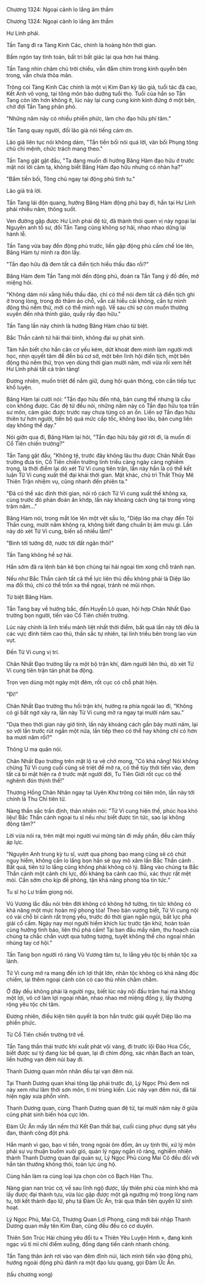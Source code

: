 




Chương 1324: Ngoại cảnh lo lắng âm thầm


Chương 1324: Ngoại cảnh lo lắng âm thầm

Hư Linh phái.

Tần Tang đi ra Tàng Kinh Các, chính là hoàng hôn thời gian.

Bấm ngón tay tính toán, bất tri bất giác lại qua hơn hai tháng.

Tần Tang nhìn chăm chú trời chiều, vẫn đắm chìm trong kinh quyển bên trong, vẫn chưa thỏa mãn.

Trông coi Tàng Kinh Các chính là một vị Kim Đan kỳ lão giả, tuổi tác đã cao, Kết Anh vô vọng, tại tông môn bảo dưỡng tuổi thọ. Tuổi của hắn so Tần Tang còn lớn hơn không ít, lúc này lại cung cung kính kính đứng ở một bên, chờ đợi Tần Tang phân phó.

"Những năm này có nhiều phiền phức, làm cho đạo hữu phí tâm."

Tần Tang quay người, đối lão giả nói tiếng cám ơn.

Lão giả liên tục nói không dám, "Tần tiền bối nói quá lời, vãn bối Phụng tông chủ chi mệnh, chức trách mang theo."

Tần Tang gật gật đầu, "Ta đang muốn đi hướng Băng Hàm đạo hữu ở trước mặt nói lời cảm tạ, không biết Băng Hàm đạo hữu nhưng có nhàn hạ?"

"Bẩm tiền bối, Tông chủ ngay tại động phủ tĩnh tu."

Lão giả trả lời.

Tần Tang lái độn quang, hướng Băng Hàm động phủ bay đi, hắn tại Hư Linh phái nhiều năm, thông suốt.

Ven đường gặp được Hư Linh phái đệ tử, đã thành thói quen vị này ngoại lai Nguyên anh tổ sư, đối Tần Tang cũng không sợ hãi, nhao nhao dừng lại hành lễ.

Tần Tang vừa bay đến động phủ trước, liền gặp động phủ cấm chế lóe lên, Băng Hàm tự mình ra đón lấy.

"Tần đạo hữu đã đem tất cả điển tịch hiểu thấu đáo rồi?"

Băng Hàm đem Tần Tang mời đến động phủ, đoán ra Tần Tang ý đồ đến, mở miệng hỏi.

"Không dám nói xằng hiểu thấu đáo, chỉ có thể nói đem tất cả điển tịch ghi ở trong lòng, trong đó thâm ảo chỗ, vẫn cái hiểu cái không, cần tự mình động thủ nếm thử, mới có thể minh ngộ. Về sau chỉ sợ còn muốn thường xuyên đến nhà thỉnh giáo, quấy rầy đạo hữu."

Tần Tang lần này chính là hướng Băng Hàm chào từ biệt.

Bắc Thần cảnh tứ hải thái bình, không đại sự phát sinh.

Tâm hắn biết cho hắn căn cơ yếu kém, dứt khoát đem mình làm người mới học, nhịn quyết tâm để đền bù cơ sở, một bên lĩnh hội điển tịch, một bên động thủ nếm thử, trọn vẹn dùng thời gian mười năm, mới vừa rồi xem hết Hư Linh phái tất cả trân tàng!

Đương nhiên, muốn triệt để nắm giữ, dung hội quán thông, còn cần tiếp tục khổ luyện.

Băng Hàm lại cười nói: "Tần đạo hữu đến nhà, bản cung thế nhưng là cầu còn không được. Các đệ tử đều nói, những năm này có Tần đạo hữu tọa trấn sư môn, cảm giác được trước nay chưa từng có an ổn. Liền sợ Tần đạo hữu thiên tư hơn người, tiến bộ quá mức cấp tốc, không bao lâu, bản cung liền dạy không thể dạy."

Nói giỡn qua đi, Băng Hàm lại hỏi, "Tần đạo hữu bây giờ rời đi, là muốn đi Cổ Tiên chiến trường?"

Tần Tang gật đầu, "Không tệ, trước đây không lâu thu được Chân Nhất Đạo trường đưa tin, Cổ Tiên chiến trường linh triều càng ngày càng nghiêm trọng, là thời điểm lại dò xét Tử Vi cung tiên trận, lần này hẳn là có thể kết luận Tử Vi cung xuất thế đại khái thời gian. Mặt khác, chủ trì Thất Thủy Mê Thiên Trận nhiệm vụ, cũng nhanh đến phiên ta."

"Đã có thể xác định thời gian, nói rõ cách Tử Vi cung xuất thế không xa, cùng trước đó phán đoán ăn khớp, lần này khoảng cách ứng tại trong vòng trăm năm..."

Băng Hàm nói, trong mắt lóe lên một vệt sầu lo, "Diệp lão ma chạy đến Tội Thần cung, mười năm không ra, không biết đang chuẩn bị âm mưu gì. Lần này dò xét Tử Vi cung, biến số nhiều lắm!"

"Binh tới tướng đỡ, nước tới đất ngăn thôi!"

Tần Tang không hề sợ hãi.

Hắn sớm đã ra lệnh bàn kê bọn chúng tại hải ngoại tìm xong chỗ tránh nạn.

Nếu như Bắc Thần cảnh tất cả thế lực liên thủ đều không phải là Diệp lão ma đối thủ, chỉ có thể trốn xa thế ngoại, tránh né mũi nhọn.

Từ biệt Băng Hàm.

Tần Tang bay về hướng bắc, đến Huyền Lô quan, hội hợp Chân Nhất Đạo trường bọn người, tiến vào Cổ Tiên chiến trường.

Lúc này chính là linh triều mãnh liệt nhất thời điểm, bất quá lần này tới đều là các vực đỉnh tiêm cao thủ, thần sắc tự nhiên, tại linh triều bên trong lao vùn vụt.

Đến Tử Vi cung vị trí.

Chân Nhất Đạo trường lấy ra một bộ trận khí, đám người liên thủ, dò xét Tử Vi cung tiên trận tán phát ba động.

Trọn vẹn dùng một ngày một đêm, rốt cục có chỗ phát hiện.

"Đi!"

Chân Nhất Đạo trường thu hồi trận khí, hướng ra phía ngoài lao đi, "Không có gì bất ngờ xảy ra, lần này Tử Vi cung mở ra ngay tại mười năm sau."

"Dựa theo thời gian này giờ tính, lần này khoảng cách gần bảy mươi năm, lại so với lần trước rút ngắn một nửa, lần tiếp theo có thể hay không chỉ có hơn ba mươi năm rồi?"

Thông U ma quân nói.

Chân Nhất Đạo trường trên mặt lộ ra vẻ chờ mong, "Có khả năng! Nói không chừng Tử Vi cung cuối cùng sẽ triệt để mở ra, có thể tùy thời tiến vào, đem tất cả bí mật hiện ra ở trước mặt người đời, Tu Tiên Giới rốt cục có thể nghênh đón thịnh thế!"

Thương Hồng Chân Nhân ngay tại Uyên Khư trông coi tiên môn, lần này tới chính là Thu Chỉ tiên tử.

Nàng thần sắc trấn định, thản nhiên nói: "Tử Vi cung hiện thế, phúc họa khó liệu! Bắc Thần cảnh ngoại tu sĩ nếu như biết được tin tức, sao lại không động tâm?"

Lời vừa nói ra, trên mặt mọi người vui mừng tán đi mấy phần, đều cảm thấy áp lực.

"Nguyên Anh trung kỳ tu sĩ, vượt qua phong bạo mang cũng sẽ có chút nguy hiểm, không cần lo lắng bọn hắn sẽ quy mô xâm lấn Bắc Thần cảnh . Bất quá, tiên tử lo lắng cũng không phải không có lý. Bằng vào chúng ta Bắc Thần cảnh một cảnh chi lực, đối kháng ba cảnh cao thủ, xác thực rất mệt mỏi. Cần sớm cho kịp đề phòng, tận khả năng phong tỏa tin tức."

Tu sĩ họ Lư trầm giọng nói.

Vũ Vương lắc đầu nói trên đời không có không hở tường, tin tức không có khả năng một mực hoàn mỹ phong tỏa! Theo bản vương biết, Tử Vi cung nội có vài chỗ bí cảnh rất trọng yếu, trước đó thời gian ngắn ngủi, bất lực phá giải cổ cấm. Ngày nay mọi người hiềm khích lúc trước tận khử, hoàn toàn cùng hưởng tình báo, liên thủ phá cấm! Tại ban đầu mấy năm, thu hoạch của chúng ta chắc chắn vượt qua tưởng tượng, tuyệt không thể cho ngoại nhân nhúng tay cơ hội."

Tần Tang bọn người rõ ràng Vũ Vương tâm tư, lo lắng yêu tộc bị nhân tộc xa lánh.

Tử Vi cung mở ra mang đến ích lợi thật lớn, nhân tộc không có khả năng độc chiếm, lại thêm ngoại cảnh còn có cao thủ nhìn chằm chằm.

Ở đây đều không phải là người ngu, biết lúc này nội đấu trăm hại mà không một lợi, vô cớ làm lợi ngoại nhân, nhao nhao mở miệng đồng ý, lấy thượng rộng yêu tộc chi tâm.

Đương nhiên, điều kiện tiên quyết là bọn hắn trước giải quyết Diệp lão ma phiền phức.

Từ Cổ Tiên chiến trường trở về.

Tần Tang thần thái trước khi xuất phát vội vàng, đi trước lội Đào Hoa Cốc, biết được sư tỷ đang lúc bế quan, lại đi chìm động, xác nhận Bạch an toàn, liền hướng vạn đêm núi bay đi.

Thanh Dương quan môn nhân đều tại vạn đêm núi.

Tại Thanh Dương quan khai tông lập phái trước đó, Lý Ngọc Phủ đem nơi này xem như lâm thời sơn môn, tỉ mỉ trùng kiến. Lúc này vạn đêm núi, đã tái hiện ngày xưa phồn vinh.

Thanh Dương quan, cùng Thanh Dương quan đệ tử, tại mười năm này ở giữa cũng phát sinh biến hóa cực lớn.

Đàm Ức Ân mấy lần nếm thử Kết Đan thất bại, cuối cùng phục dụng sát yêu đan, thành công đột phá.

Hắn mạnh vì gạo, bạo vì tiền, trong ngoài ôm đồm, ân uy tịnh thi, xử lý môn phái sự vụ thuận buồm xuôi gió, quản lý ngay ngắn rõ ràng, nghiễm nhiên thành Thanh Dương quan đại quản sự, Lý Ngọc Phủ cùng Mai Cô đều đối với hắn tán thưởng không thôi, toàn lực ủng hộ.

Cùng hắn làm ra cùng loại lựa chọn còn có Bạch Hàn Thu.

Nàng gian nan trúc cơ, về sau lĩnh ngộ được, lấy thiên phú của mình khó mà lấy được đại thành tựu, vừa lúc gặp được một gã ngưỡng mộ trong lòng nam tu, tới kết thành đạo lữ, phụ tá Đàm Ức Ân, trải qua thần tiên quyến lữ sinh hoạt.

Lý Ngọc Phủ, Mai Cô, Thượng Quan Lợi Phong, cùng mới bái nhập Thanh Dương quan mấy tên Kim Đan, cũng đều đều có cơ duyên.

Thiên Sơn Trúc Hải chúng yêu đổi tu « Thiên Yêu Luyện Hình », đang kinh ngạc vũ tỉ mỉ chỉ điểm xuống, đồng dạng tiến cảnh nhanh chóng.

Tần Tang thân ảnh rơi vào vạn đêm đỉnh núi, lách mình tiến vào động phủ, hướng ngoài động phủ đánh ra một đạo lưu quang, gọi Đàm Ức Ân.

(tấu chương xong)




